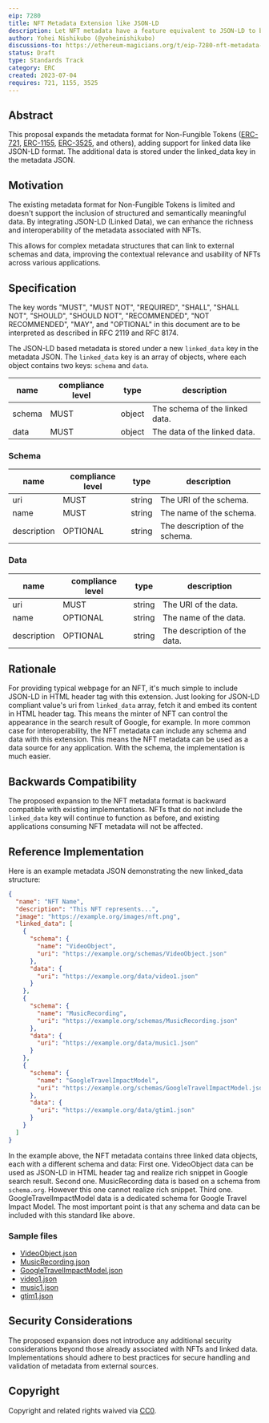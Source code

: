 ```yaml
---
eip: 7280
title: NFT Metadata Extension like JSON-LD
description: Let NFT metadata have a feature equivalent to JSON-LD to be semantic.
author: Yohei Nishikubo (@yoheinishikubo)
discussions-to: https://ethereum-magicians.org/t/eip-7280-nft-metadata-json-ld/9999
status: Draft
type: Standards Track
category: ERC
created: 2023-07-04
requires: 721, 1155, 3525
---
```


## Abstract

This proposal expands the metadata format for Non-Fungible Tokens ([ERC-721](./eip-721.md), [ERC-1155](./eip-1155.md), [ERC-3525](./eip-3525.md), and others), adding support for linked data like JSON-LD format. The additional data is stored under the linked_data key in the metadata JSON.

## Motivation

The existing metadata format for Non-Fungible Tokens is limited and doesn't support the inclusion of structured and semantically meaningful data. By integrating JSON-LD (Linked Data), we can enhance the richness and interoperability of the metadata associated with NFTs.

This allows for complex metadata structures that can link to external schemas and data, improving the contextual relevance and usability of NFTs across various applications.

## Specification

The key words "MUST", "MUST NOT", "REQUIRED", "SHALL", "SHALL NOT", "SHOULD", "SHOULD NOT", "RECOMMENDED", "NOT RECOMMENDED", "MAY", and "OPTIONAL" in this document are to be interpreted as described in RFC 2119 and RFC 8174.

The JSON-LD based metadata is stored under a new `linked_data` key in the metadata JSON. The `linked_data` key is an array of objects, where each object contains two keys: `schema` and `data`.

| name   | compliance level | type   | description                    |
| ------ | ---------------- | ------ | ------------------------------ |
| schema | MUST             | object | The schema of the linked data. |
| data   | MUST             | object | The data of the linked data.   |

### Schema

| name        | compliance level | type   | description                    |
| ----------- | ---------------- | ------ | ------------------------------ |
| uri         | MUST             | string | The URI of the schema.         |
| name        | MUST             | string | The name of the schema.        |
| description | OPTIONAL         | string | The description of the schema. |

### Data

| name        | compliance level | type   | description                  |
| ----------- | ---------------- | ------ | ---------------------------- |
| uri         | MUST             | string | The URI of the data.         |
| name        | OPTIONAL         | string | The name of the data.        |
| description | OPTIONAL         | string | The description of the data. |

## Rationale

For providing typical webpage for an NFT, it's much simple to include JSON-LD in HTML header tag with this extension. Just looking for JSON-LD compliant value's uri from `linked_data` array, fetch it and embed its content in HTML header tag.
This means the minter of NFT can control the appearance in the search result of Google, for example.
In more common case for interoperability, the NFT metadata can include any schema and data with this extension. This means the NFT metadata can be used as a data source for any application. With the schema, the implementation is much easier.

## Backwards Compatibility

The proposed expansion to the NFT metadata format is backward compatible with existing implementations. NFTs that do not include the `linked_data` key will continue to function as before, and existing applications consuming NFT metadata will not be affected.

## Reference Implementation

Here is an example metadata JSON demonstrating the new linked_data structure:

```json
{
  "name": "NFT Name",
  "description": "This NFT represents...",
  "image": "https://example.org/images/nft.png",
  "linked_data": [
    {
      "schema": {
        "name": "VideoObject",
        "uri": "https://example.org/schemas/VideoObject.json"
      },
      "data": {
        "uri": "https://example.org/data/video1.json"
      }
    },
    {
      "schema": {
        "name": "MusicRecording",
        "uri": "https://example.org/schemas/MusicRecording.json"
      },
      "data": {
        "uri": "https://example.org/data/music1.json"
      }
    },
    {
      "schema": {
        "name": "GoogleTravelImpactModel",
        "uri": "https://example.org/schemas/GoogleTravelImpactModel.json"
      },
      "data": {
        "uri": "https://example.org/data/gtim1.json"
      }
    }
  ]
}
```

In the example above, the NFT metadata contains three linked data objects, each with a different schema and data:
First one. VideoObject data can be used as JSON-LD in HTML header tag and realize rich snippet in Google search result.
Second one. MusicRecording data is based on a schema from `schema.org`. However this one cannot realize rich snippet.
Third one. GoogleTravelImpactModel data is a dedicated schema for Google Travel Impact Model.
The most important point is that any schema and data can be included with this standard like above.

### Sample files

- [VideoObject.json](../assets/eip-7280/samples/schemas/VideoObject.json)
- [MusicRecording.json](../assets/eip-7280/samples/schemas/MusicRecording.json)
- [GoogleTravelImpactModel.json](../assets/eip-7280/samples/schemas/GoogleTravelImpactModel.json)
- [video1.json](../assets/eip-7280/samples/data/video1.json)
- [music1.json](../assets/eip-7280/samples/data/music1.json)
- [gtim1.json](../assets/eip-7280/samples/data/gtim1.json)

## Security Considerations

The proposed expansion does not introduce any additional security considerations beyond those already associated with NFTs and linked data. Implementations should adhere to best practices for secure handling and validation of metadata from external sources.

## Copyright

Copyright and related rights waived via [CC0](../LICENSE.md).
